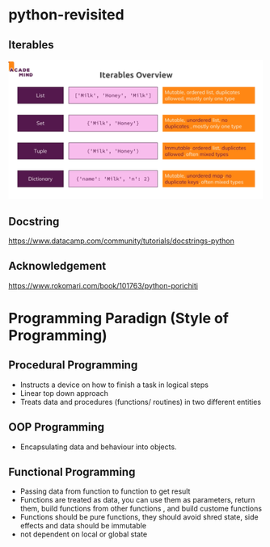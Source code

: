 # python-revisited
## Iterables
<img src="3.png">

## Docstring
https://www.datacamp.com/community/tutorials/docstrings-python

## Acknowledgement
https://www.rokomari.com/book/101763/python-porichiti

# Programming Paradign (Style of Programming)
## Procedural Programming
- Instructs a device on how to finish a task in logical steps
- Linear top down approach 
- Treats data and procedures (functions/ routines) in two different entities

## OOP Programming
- Encapsulating data and behaviour into objects.

## Functional Programming
- Passing data from function to function to get result
- Functions are treated as data, you can use them as parameters, return them, build functions from other functions , and build custome functions
- Functions should be pure functions, they should avoid shred state, side effects and data should be immutable
- not dependent on local or global state